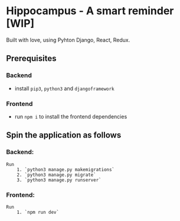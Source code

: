 # Hippocampus - A smart reminder [WIP]

Built with love, using Pyhton Django, React, Redux.

## Prerequisites

### Backend
  - install `pip3`, `python3` and `djangoframework`
### Frontend
  - run `npm i` to install the frontend dependencies

## Spin the application as follows

### Backend:
    Run
        1. `python3 manage.py makemigrations`
        2. `python3 manage.py migrate`
        3. `python3 manage.py runserver`

### Frontend:
    Run
        1. `npm run dev`
